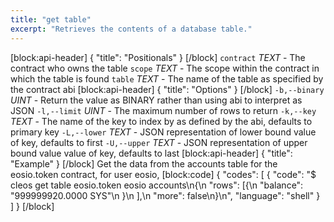 ```yaml
---
title: "get table"
excerpt: "Retrieves the contents of a database table."
---
```

[block:api-header]
{
  "title": "Positionals"
}
[/block]
`contract` _TEXT_ - The contract who owns the table
`scope` _TEXT_ - The scope within the contract in which the table is found
`table` _TEXT_ - The name of the table as specified by the contract abi
[block:api-header]
{
  "title": "Options"
}
[/block]
`-b,--binary` _UINT_ - Return the value as BINARY rather than using abi to interpret as JSON
`-l,--limit` _UINT_ - The maximum number of rows to return
`-k,--key` _TEXT_ - The name of the key to index by as defined by the abi, defaults to primary key
`-L,--lower` _TEXT_ - JSON representation of lower bound value of key, defaults to first
`-U,--upper` _TEXT_ - JSON representation of upper bound value value of key, defaults to last
[block:api-header]
{
  "title": "Example"
}
[/block]
Get the data from the accounts table for the eosio.token contract, for user eosio,
[block:code]
{
  "codes": [
    {
      "code": "$ cleos get table eosio.token eosio accounts\n{\n  \"rows\": [{\n      \"balance\": \"999999920.0000 SYS\"\n    }\n  ],\n  \"more\": false\n}\n",
      "language": "shell"
    }
  ]
}
[/block]